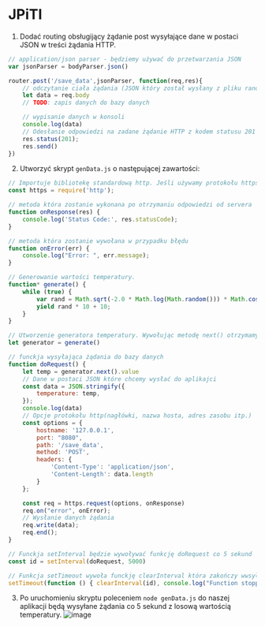 # JPiTI

1. Dodać routing obsługijący żądanie post wysyłające dane w postaci JSON w treści żądania HTTP.

```Javascript
// application/json parser - będziemy używać do przetwarzania JSON
var jsonParser = bodyParser.json()

router.post('/save_data',jsonParser, function(req,res){
    // odczytanie ciała żądania (JSON który został wysłany z pliku ranomsensordata.js)
    let data = req.body
    // TODO: zapis danych do bazy danych

    // wypisanie danych w konsoli
    console.log(data)
    // Odesłanie odpowiedzi na zadane żądanie HTTP z kodem statusu 201
    res.status(201);
    res.send()
})
```

2. Utworzyć skrypt `genData.js` o następującej zawartości:

```Javascript
// Importuje bibliotekę standardową http. Jeśli używamy protokołu https należy użyć biblioteki https
const https = require('http');

// metoda która zostanie wykonana po otrzymaniu odpowiedzi od servera
function onResponse(res) {
    console.log('Status Code:', res.statusCode);
}

// metoda która zostanie wywołana w przypadku błędu
function onError(err) {
    console.log("Error: ", err.message);
}

// Generowanie wartości temperatury.
function* generate() {
    while (true) {
        var rand = Math.sqrt(-2.0 * Math.log(Math.random())) * Math.cos(Math.PI * 2 * Math.random());
        yield rand * 10 + 10;
    }
}

// Utworzenie generatora temperatury. Wywołując metodę next() otrzymamy kolejne wartości iteratora.
let generator = generate()

// funckja wysyłająca żądania do bazy danych
function doRequest() {
    let temp = generator.next().value
    // Dane w postaci JSON które chcemy wysłać do aplikajci
    const data = JSON.stringify({
        temperature: temp,
    });
    console.log(data)
    // Opcje protokołu http(nagłówki, nazwa hosta, adres zasobu itp.)
    const options = {
        hostname: '127.0.0.1',
        port: "8080",
        path: '/save_data',
        method: 'POST',
        headers: {
            'Content-Type': 'application/json',
            'Content-Length': data.length
        }
    };

    const req = https.request(options, onResponse)
    req.on("error", onError);
    // Wysłanie danych żądania
    req.write(data);
    req.end();
}

// Funckja setInterval będzie wywoływać funkcję doRequest co 5 sekund
const id = setInterval(doRequest, 5000)

// Funkcja setTimeout wywoła funckję clearInterval która zakończy wwsyłanie żądań HTTP po 80 sekundach
setTimeout(function () { clearInterval(id), console.log("Function stopped after 80 seconds!") }, 80000)
```
3. Po uruchomieniu skryptu poleceniem `node genData.js` do naszej aplikacji będą wysyłane żądania co 5 sekund z losową wartością temperatury.
![image](https://user-images.githubusercontent.com/37069490/172256611-be041e73-4db0-4e82-a626-46f84b723695.png)

